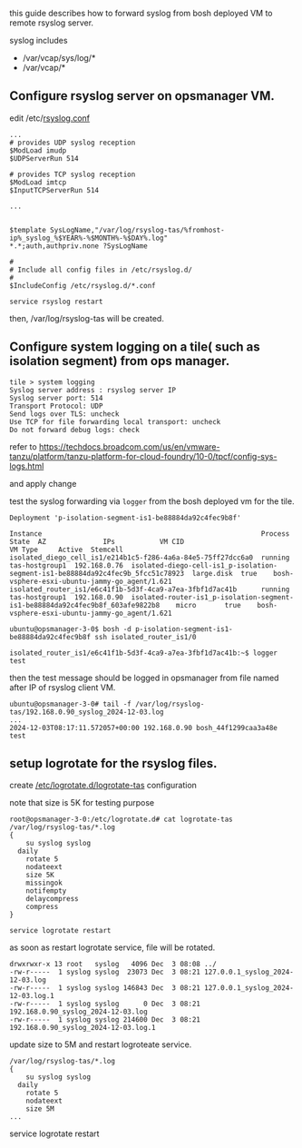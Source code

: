 this guide describes how to forward syslog from bosh deployed VM to remote rsyslog server.

syslog includes
- /var/vcap/sys/log/*
- /var/vcap/*

  
## Configure rsyslog server on opsmanager VM.

edit /etc/[rsyslog.conf](rsyslog.conf)

```
...
# provides UDP syslog reception
$ModLoad imudp
$UDPServerRun 514

# provides TCP syslog reception
$ModLoad imtcp
$InputTCPServerRun 514

...


$template SysLogName,"/var/log/rsyslog-tas/%fromhost-ip%_syslog_%$YEAR%-%$MONTH%-%$DAY%.log"
*.*;auth,authpriv.none ?SysLogName

#
# Include all config files in /etc/rsyslog.d/
#
$IncludeConfig /etc/rsyslog.d/*.conf
```

```
service rsyslog restart
```

then, /var/log/rsyslog-tas will be created.



## Configure system logging on a tile( such as isolation segment) from ops manager.
```
tile > system logging
Syslog server address : rsyslog server IP
Syslog server port: 514
Transport Protocol: UDP
Send logs over TLS: uncheck
Use TCP for file forwarding local transport: uncheck
Do not forward debug logs: check
```
refer to https://techdocs.broadcom.com/us/en/vmware-tanzu/platform/tanzu-platform-for-cloud-foundry/10-0/tpcf/config-sys-logs.html

and apply change

test the syslog forwarding via `logger` from the bosh deployed vm for the tile.

```
Deployment 'p-isolation-segment-is1-be88884da92c4fec9b8f'

Instance                                                      Process State  AZ              IPs           VM CID                                                                           VM Type     Active  Stemcell
isolated_diego_cell_is1/e214b1c5-f286-4a6a-84e5-75ff27dcc6a0  running        tas-hostgroup1  192.168.0.76  isolated-diego-cell-is1_p-isolation-segment-is1-be88884da92c4fec9b_5fcc51c78923  large.disk  true    bosh-vsphere-esxi-ubuntu-jammy-go_agent/1.621
isolated_router_is1/e6c41f1b-5d3f-4ca9-a7ea-3fbf1d7ac41b      running        tas-hostgroup1  192.168.0.90  isolated-router-is1_p-isolation-segment-is1-be88884da92c4fec9b8f_603afe9822b8    micro       true    bosh-vsphere-esxi-ubuntu-jammy-go_agent/1.621

ubuntu@opsmanager-3-0$ bosh -d p-isolation-segment-is1-be88884da92c4fec9b8f ssh isolated_router_is1/0

isolated_router_is1/e6c41f1b-5d3f-4ca9-a7ea-3fbf1d7ac41b:~$ logger test
```

then the test message should be logged in opsmanager from file named after IP of rsyslog client VM.
```
ubuntu@opsmanager-3-0# tail -f /var/log/rsyslog-tas/192.168.0.90_syslog_2024-12-03.log
...
2024-12-03T08:17:11.572057+00:00 192.168.0.90 bosh_44f1299caa3a48e test
```


## setup logrotate for the rsyslog files.

create [/etc/logrotate.d/logrotate-tas](logrotate-tas) configuration

note that size is 5K for testing purpose
```
root@opsmanager-3-0:/etc/logrotate.d# cat logrotate-tas
/var/log/rsyslog-tas/*.log
{
	su syslog syslog
  daily
	rotate 5
	nodateext
	size 5K
	missingok
	notifempty
	delaycompress
	compress
}
```

```
service logrotate restart
```
as soon as restart logrotate service, file will be rotated.
```
drwxrwxr-x 13 root   syslog   4096 Dec  3 08:08 ../
-rw-r-----  1 syslog syslog  23073 Dec  3 08:21 127.0.0.1_syslog_2024-12-03.log
-rw-r-----  1 syslog syslog 146843 Dec  3 08:21 127.0.0.1_syslog_2024-12-03.log.1
-rw-r-----  1 syslog syslog      0 Dec  3 08:21 192.168.0.90_syslog_2024-12-03.log
-rw-r-----  1 syslog syslog 214600 Dec  3 08:21 192.168.0.90_syslog_2024-12-03.log.1
```

update size to 5M and restart logroteate service.
```
/var/log/rsyslog-tas/*.log
{
	su syslog syslog
  daily
	rotate 5
	nodateext
	size 5M
...
```
service logrotate restart
